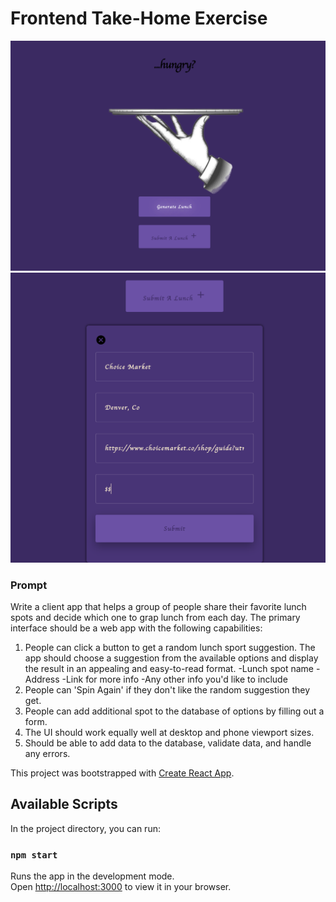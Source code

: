 # Frontend Take-Home Exercise

![image](https://github.com/valentinovtino/Range-TakeHome-VV/blob/main/src/stylesheets/images/HomeScreen.png?raw=true)
![image](https://github.com/valentinovtino/Range-TakeHome-VV/blob/main/src/stylesheets/images/Form.png?raw=true)

### Prompt

Write a client app that helps a group of people share their favorite lunch spots and decide which one to grap lunch from each day. The primary interface should be a web app with the following capabilities:

1. People can click a button to get a random lunch sport suggestion. The app should choose a suggestion from the available options and display the result in an appealing and easy-to-read format.
  -Lunch spot name
  -Address 
  -Link for more info
  -Any other info you'd like to include
2. People can 'Spin Again' if they don't like the random suggestion they get.
3. People can add additional spot to the database of options by filling out a form. 
4. The UI should work equally well at desktop and phone viewport sizes.
5. Should be able to add data to the database, validate data, and handle any errors.


This project was bootstrapped with [Create React App](https://github.com/facebook/create-react-app).

## Available Scripts

In the project directory, you can run:

### `npm start`

Runs the app in the development mode.\
Open [http://localhost:3000](http://localhost:3000) to view it in your browser.

